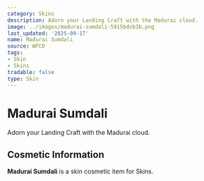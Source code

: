 ```yaml
---
category: Skins
description: Adorn your Landing Craft with the Madurai cloud.
image: ../images/madurai-sumdali-5915bdcb3b.png
last_updated: '2025-09-17'
name: Madurai Sumdali
source: WFCD
tags:
- Skin
- Skins
tradable: false
type: Skin
---
```


# Madurai Sumdali

Adorn your Landing Craft with the Madurai cloud.

## Cosmetic Information

**Madurai Sumdali** is a skin cosmetic item for Skins.

